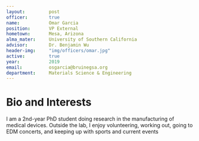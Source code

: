 ```yaml
---
layout:     	post
officer: 		true
name:      		Omar Garcia
position: 		VP External
hometown:		Mesa, Arizona
alma_mater: 	University of Southern California
advisor: 		Dr. Benjamin Wu
header-img: 	"img/officers/omar.jpg"
active: 		true
year:  			2019
email: 			osgarcia@bruinegsa.org
department: 	Materials Science & Engineering
---
```


# Bio and Interests
I am a 2nd-year PhD student doing research in the manufacturing of medical devices. Outside the lab, I enjoy volunteering, working out, going to EDM concerts, and keeping up with sports and current events 